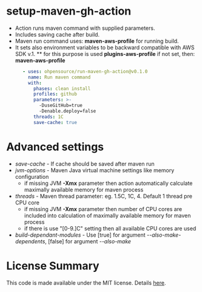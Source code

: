 # setup-maven-gh-action

* Action runs maven command with supplied parameters. 
* Includes saving cache after build. 
* Maven run command uses: **maven-aws-profile** for running build. 
* It sets also environment variables to be backward compatible with AWS SDK v.1.
** for this purpose is used **plugins-aws-profile** if not set, then: **maven-aws-profile**

```yaml
      - uses: ohpensource/run-maven-gh-action@v0.1.0
        name: Run maven command
        with:
          phases: clean install
          profiles: github
          parameters: >- 
            -DuseGitHub=true
            -Denable.deploy=false
          threads: 1C
          save-cache: true
```

# Advanced settings

* _save-cache_ - If cache should be saved after maven run
* _jvm-options_ - Maven Java virtual machine settings like memory configuration
    * if missing JVM **-Xmx** parameter then action automatically calculate maximally available memory for maven process
* _threads_ - Maven thread parameter: eg. 1.5C, 1C, 4. Default 1 thread pre CPU core
    * if missing JVM **-Xmx** parameter then number of CPU cores are included into calculation of maximally available memory for maven process
    * if there is use "[0-9.]C" setting then all available CPU cores are used
* _build-dependant-modules_ - Use [true] for argument _--also-make-dependents_, [false] for argument _--also-make_

# License Summary

This code is made available under the MIT license. Details [here](LICENSE).

